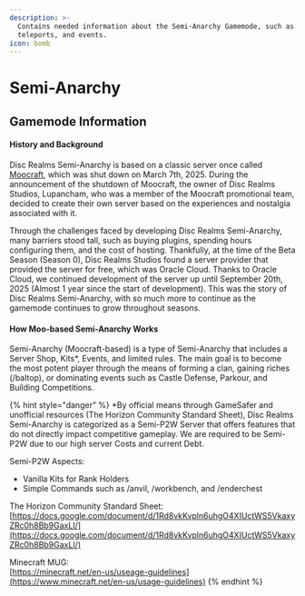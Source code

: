 ```yaml
---
description: >-
  Contains needed information about the Semi-Anarchy Gamemode, such as commands,
  teleports, and events.
icon: bomb
---
```


# Semi-Anarchy

## Gamemode Information

#### History and Background

Disc Realms Semi-Anarchy is based on a classic server once called [Moocraft](https://discord.gg/QwfRhbUDJM), which was shut down on March 7th, 2025. During the announcement of the shutdown of Moocraft, the owner of Disc Realms Studios, Lupancham, who was a member of the Moocraft promotional team, decided to create their own server based on the experiences and nostalgia associated with it.&#x20;

Through the challenges faced by developing Disc Realms Semi-Anarchy, many barriers stood tall, such as buying plugins, spending hours configuring them, and the cost of hosting. Thankfully, at the time of the Beta Season (Season 0), Disc Realms Studios found a server provider that provided the server for free, which was Oracle Cloud. Thanks to Oracle Cloud, we continued development of the server up until September 20th, 2025 (Almost 1 year since the start of development). This was the story of Disc Realms Semi-Anarchy, with so much more to continue as the gamemode continues to grow throughout seasons.

#### How Moo-based Semi-Anarchy Works

Semi-Anarchy (Moocraft-based) is a type of Semi-Anarchy that includes a Server Shop, Kits\*, Events, and limited rules. The main goal is to become the most potent player through the means of forming a clan, gaining riches (/baltop), or dominating events such as Castle Defense, Parkour, and Building Competitions.



{% hint style="danger" %}
\*By official means through GameSafer and unofficial resources (The Horizon Community Standard Sheet), Disc Realms Semi-Anarchy is categorized as a Semi-P2W Server that offers features that do not directly impact competitive gameplay. We are required to be Semi-P2W due to our high server Costs and current Debt.

Semi-P2W Aspects:

* Vanilla Kits for Rank Holders
* Simple Commands such as /anvil, /workbench, and /enderchest

The Horizon Community Standard Sheet:\
[https://docs.google.com/document/d/1Rd8vkKvpln6uhgO4XIUctWS5VkaxyZRc0h8Bb9GaxLI/](https://docs.google.com/document/d/1Rd8vkKvpln6uhgO4XIUctWS5VkaxyZRc0h8Bb9GaxLI/)

Minecraft MUG:\
[https://minecraft.net/en-us/useage-guidelines](https://www.minecraft.net/en-us/usage-guidelines)
{% endhint %}
